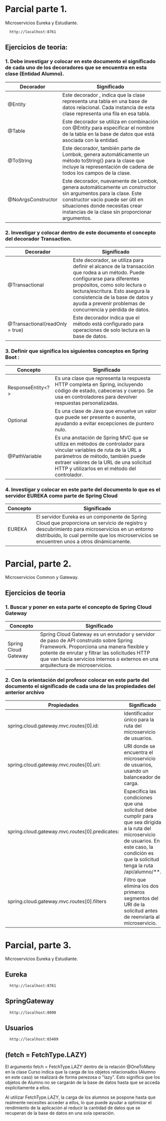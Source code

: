 
# Parcial parte 1.

Microservicios Eureka y Estudiante. 

```bash
  http://localhost:8761

```
## Ejercicios de teoria:

### 1. Debe investigar y colocar en este documento el significado de cada uno de  los decoradores que se encuentra en esta clase (Entidad Alumno).

| Decorador             | Significado                                                                |
| ----------------- | ------------------------------------------------------------------ |
| @Entity |  Este decorador , indica que la clase representa una tabla en una base de datos relacional. Cada instancia de esta clase representa una fila en esa tabla. |
| @Table | Este decorador se utiliza en combinación con @Entity para especificar el nombre de la tabla en la base de datos que está asociada con la entidad.|
| @ToString | Este decorador, también parte de Lombok, genera automáticamente un método toString() para la clase que incluye la representación de cadena de todos los campos de la clase. |
| @NoArgsConstructor | Este decorador, nuevamente de Lombok, genera automáticamente un constructor sin argumentos para la clase. Este constructor vacío puede ser útil en situaciones donde necesitas crear instancias de la clase sin proporcionar argumentos. |

### 2. Investigar y colocar dentro de este documento el concepto del decorador Transaction.

| Decorador             | Significado                                                                |
| ----------------- | ------------------------------------------------------------------ |
| @Transactional |  Este decorador, se utiliza para definir el alcance de la transacción que rodea a un método. Puede configurarse para diferentes propósitos, como solo lectura o lectura/escritura. Esto asegura la consistencia de la base de datos y ayuda a prevenir problemas de concurrencia y pérdida de datos.|
| @Transactional(readOnly = true) |  Este decorador indica que el método está configurado para operaciones de solo lectura en la base de datos. |

### 3. Definir que significa los siguientes conceptos en Spring Boot :

| Concepto             | Significado                                                                |
| ----------------- | ------------------------------------------------------------------ |
| ResponseEntity<?> | Es una clase que representa la respuesta HTTP completa en Spring, incluyendo código de estado, cabeceras y cuerpo. Se usa en controladores para devolver respuestas personalizadas. |
| Optional | Es una clase de Java que envuelve un valor que puede ser presente o ausente, ayudando a evitar excepciones de puntero nulo. |
| @PathVariable | Es una anotación de Spring MVC que se utiliza en métodos de controlador para vincular variables de ruta de la URL a parámetros de método, también puede extraer valores de la URL de una solicitud HTTP y utilizarlos en el método del controlador.  |


### 4. Investigar y colocar en este parte del documento lo que es el servidor EUREKA como parte de Spring Cloud

| Concepto             | Significado                                                                |
| ----------------- | ------------------------------------------------------------------ |
| EUREKA | El servidor Eureka es un componente de Spring Cloud que proporciona un servicio de registro y descubrimiento para microservicios en un entorno distribuido, lo cual permite que los microservicios se encuentren unos a otros dinámicamente. |

# Parcial, parte 2.

Microservicios Common y Gateway.


## Ejercicios de teoria
### 1. Buscar y poner en esta parte el concepto de Spring Cloud Gateway

| Concepto             | Significado                                                                |
| ----------------- | ------------------------------------------------------------------ |
| Spring Cloud Gateway |Spring Cloud Gateway es un enrutador y servidor de paso de API construido sobre Spring Framework. Proporciona una manera flexible y potente de enrutar y filtrar las solicitudes HTTP que van hacia servicios internos o externos en una arquitectura de microservicios. |

### 2. Con la orientación del profesor colocar en este parte del documento el significado de cada una de las propiedades del anterior archivo

| Propiedades             | Significado                                                                |
| ----------------- | ------------------------------------------------------------------ |
| spring.cloud.gateway.mvc.routes[0].id: | Identificador único para la ruta del microservicio de usuarios.|
|spring.cloud.gateway.mvc.routes[0].uri: | URI donde se encuentra el microservicio de usuarios, usando un balanceador de carga. | 
| spring.cloud.gateway.mvc.routes[0].predicates: |  Especifica las condiciones que una solicitud debe cumplir para que sea dirigida a la ruta del microservicio de usuarios. En este caso, la condición es que la solicitud tenga la ruta /api/alumno/**. |
| spring.cloud.gateway.mvc.routes[0].filters | Filtro que elimina los dos primeros segmentos del URI de la solicitud antes de reenviarla al microservicio.|

# Parcial, parte 3.

Microservicios Eureka y Estudiante. 

## Eureka
```bash
  http://localhost:8761

```

## SpringGateway
```bash
  http://localhost:8090

```

## Usuarios
```bash
  http://localhost:65409

```
## (fetch = FetchType.LAZY)

El argumento fetch = FetchType.LAZY dentro de la relación @OneToMany en la clase Curso indica que la carga de los objetos relacionados (Alumno en este caso) se realizará de forma perezosa o "lazy". Esto significa que los objetos de Alumno no se cargarán de la base de datos hasta que se acceda explícitamente a ellos.

Al utilizar FetchType.LAZY, la carga de los alumnos se pospone hasta que realmente necesites acceder a ellos, lo que puede ayudar a optimizar el rendimiento de la aplicación al reducir la cantidad de datos que se recuperan de la base de datos en una sola operación.
